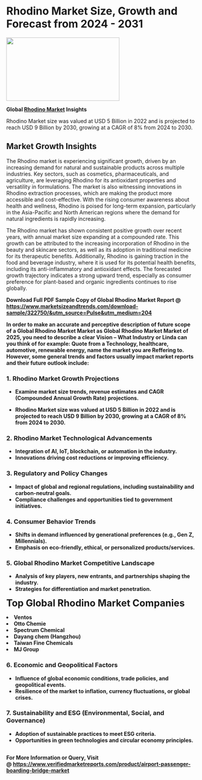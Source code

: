 <H1>Rhodino Market Size, Growth and Forecast from 2024 - 2031</H1><img class="aligncenter size-medium wp-image-584254" src="https://thirdeyenews.in/wp-content/uploads/2024/09/Global-Market-Research-300x168.jpeg" alt="" width="300" height="168" /><p><strong>Global&nbsp;<a href="https://www.marketsizeandtrends.com/download-sample/322750/&amp;utm_source=Pulse&amp;utm_medium=204">Rhodino Market</a> Insights</strong></p><p>Rhodino Market size was valued at USD 5 Billion in 2022 and is projected to reach USD 9 Billion by 2030, growing at a CAGR of 8% from 2024 to 2030.</p><p><h2>Market Growth Insights</h2> <p>The Rhodino market is experiencing significant growth, driven by an increasing demand for natural and sustainable products across multiple industries. Key sectors, such as cosmetics, pharmaceuticals, and agriculture, are leveraging Rhodino for its antioxidant properties and versatility in formulations. The market is also witnessing innovations in Rhodino extraction processes, which are making the product more accessible and cost-effective. With the rising consumer awareness about health and wellness, Rhodino is poised for long-term expansion, particularly in the Asia-Pacific and North American regions where the demand for natural ingredients is rapidly increasing.</p> <p><strong></strong></p> <p>The Rhodino market has shown consistent positive growth over recent years, with annual market size expanding at a compounded rate. This growth can be attributed to the increasing incorporation of Rhodino in the beauty and skincare sectors, as well as its adoption in traditional medicine for its therapeutic benefits. Additionally, Rhodino is gaining traction in the food and beverage industry, where it is used for its potential health benefits, including its anti-inflammatory and antioxidant effects. The forecasted growth trajectory indicates a strong upward trend, especially as consumer preference for plant-based and organic ingredients continues to rise globally.</p> <p><strong></p><p><span class=""><strong>Download Full PDF Sample Copy of Global Rhodino Market Report</strong> @ <a href="https://www.marketsizeandtrends.com/download-sample/322750/&amp;utm_source=Pulse&amp;utm_medium=204" target="_blank">https://www.marketsizeandtrends.com/download-sample/322750/&amp;utm_source=Pulse&amp;utm_medium=204</a></span></p><p>In order to make an accurate and perceptive description of future scope of a Global&nbsp;Rhodino Market Market as Global&nbsp;Rhodino Market Market of 2025, you need to describe a clear Vision &ndash; What Industry or Linda can you think of for example: Quote from a Technology, healthcare, automotive, renewable energy, name the market you are Reffering to. However, some general trends and factors usually impact market reports and their future outlook include:</p><h3>1.&nbsp;<strong>Rhodino Market Growth Projections</strong></h3><ul><li>Examine market size trends, revenue estimates and CAGR (Compounded Annual Growth Rate) projections.</li><li><p>Rhodino Market size was valued at USD 5 Billion in 2022 and is projected to reach USD 9 Billion by 2030, growing at a CAGR of 8% from 2024 to 2030.</p></li></ul><h3>2.&nbsp;<strong>Rhodino Market Technological Advancements</strong></h3><ul><li>Integration of AI, IoT, blockchain, or automation in the industry.</li><li>Innovations driving cost reductions or improving efficiency.</li></ul><h3>3.&nbsp;<strong>Regulatory and Policy Changes</strong></h3><ul><li>Impact of global and regional regulations, including sustainability and carbon-neutral goals.</li><li>Compliance challenges and opportunities tied to government initiatives.</li></ul><h3>4.&nbsp;<strong>Consumer Behavior Trends</strong></h3><ul><li>Shifts in demand influenced by generational preferences (e.g., Gen Z, Millennials).</li><li>Emphasis on eco-friendly, ethical, or personalized products/services.</li></ul><h3>5.&nbsp;<strong>Global Rhodino Market Competitive Landscape</strong></h3><ul><li>Analysis of key players, new entrants, and partnerships shaping the industry.</li><li>Strategies for differentiation and market penetration.</li></ul><p data-pm-slice="1 1 []"><span style="color: inherit; font-family: inherit; font-size: 25px;">Top Global Rhodino Market Companies</span></p><div class="" data-test-id=""><p><li>Ventos</li><li> Otto Chemie</li><li> Spectrum Chemical</li><li> Dayang chem (Hangzhou)</li><li> Taiwan Fine Chemicals</li><li> MJ Group</li></p></div><h3>6.&nbsp;<strong>Economic and Geopolitical Factors</strong></h3><ul><li>Influence of global economic conditions, trade policies, and geopolitical events.</li><li>Resilience of the market to inflation, currency fluctuations, or global crises.</li></ul><h3>7.&nbsp;<strong>Sustainability and ESG (Environmental, Social, and Governance)</strong></h3><ul><li>Adoption of sustainable practices to meet ESG criteria.</li><li>Opportunities in green technologies and circular economy principles.</li></ul><h2><strong style="font-size: 14px;">For More Information or Query, Visit @&nbsp;</strong><a style="background-color: #ffffff; font-size: 14px;" href="https://www.marketsizeandtrends.com/report/rhodino-market/" target="_blank">https://www.verifiedmarketreports.com/product/airport-passenger-boarding-bridge-market</a></h2>
